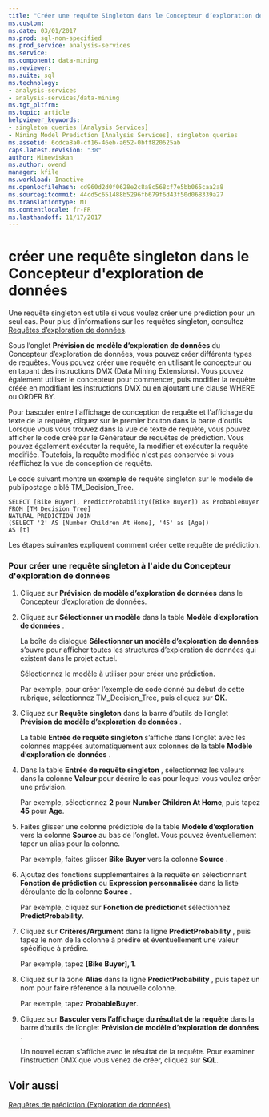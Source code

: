```yaml
---
title: "Créer une requête Singleton dans le Concepteur d’exploration de données | Documents Microsoft"
ms.custom: 
ms.date: 03/01/2017
ms.prod: sql-non-specified
ms.prod_service: analysis-services
ms.service: 
ms.component: data-mining
ms.reviewer: 
ms.suite: sql
ms.technology:
- analysis-services
- analysis-services/data-mining
ms.tgt_pltfrm: 
ms.topic: article
helpviewer_keywords:
- singleton queries [Analysis Services]
- Mining Model Prediction [Analysis Services], singleton queries
ms.assetid: 6cdca8a0-cf16-46eb-a652-0bff820625ab
caps.latest.revision: "38"
author: Minewiskan
ms.author: owend
manager: kfile
ms.workload: Inactive
ms.openlocfilehash: cd960d2d0f0628e2c8a8c568cf7e5bb065caa2a8
ms.sourcegitcommit: 44cd5c651488b5296fb679f6d43f50d068339a27
ms.translationtype: MT
ms.contentlocale: fr-FR
ms.lasthandoff: 11/17/2017
---
```

# <a name="create-a-singleton-query-in-the-data-mining-designer"></a>créer une requête singleton dans le Concepteur d'exploration de données
  Une requête singleton est utile si vous voulez créer une prédiction pour un seul cas. Pour plus d’informations sur les requêtes singleton, consultez [Requêtes d’exploration de données](../../analysis-services/data-mining/data-mining-queries.md).  
  
 Sous l’onglet **Prévision de modèle d’exploration de données** du Concepteur d’exploration de données, vous pouvez créer différents types de requêtes. Vous pouvez créer une requête en utilisant le concepteur ou en tapant des instructions DMX (Data Mining Extensions). Vous pouvez également utiliser le concepteur pour commencer, puis modifier la requête créée en modifiant les instructions DMX ou en ajoutant une clause WHERE ou ORDER BY.  
  
 Pour basculer entre l'affichage de conception de requête et l'affichage du texte de la requête, cliquez sur le premier bouton dans la barre d'outils. Lorsque vous vous trouvez dans la vue de texte de requête, vous pouvez afficher le code créé par le Générateur de requêtes de prédiction. Vous pouvez également exécuter la requête, la modifier et exécuter la requête modifiée. Toutefois, la requête modifiée n'est pas conservée si vous réaffichez la vue de conception de requête.  
  
 Le code suivant montre un exemple de requête singleton sur le modèle de publipostage ciblé TM_Decision_Tree.  
  
```  
SELECT [Bike Buyer], PredictProbability([Bike Buyer]) as ProbableBuyer  
FROM [TM_Decision_Tree]  
NATURAL PREDICTION JOIN  
(SELECT '2' AS [Number Children At Home], '45' as [Age])  
AS [t]  
```  
  
 Les étapes suivantes expliquent comment créer cette requête de prédiction.  
  
### <a name="to-create-a-singleton-query-by-using-the-data-mining-designer"></a>Pour créer une requête singleton à l'aide du Concepteur d'exploration de données  
  
1.  Cliquez sur **Prévision de modèle d’exploration de données** dans le Concepteur d’exploration de données.  
  
2.  Cliquez sur **Sélectionner un modèle** dans la table **Modèle d’exploration de données** .  
  
     La boîte de dialogue **Sélectionner un modèle d’exploration de données** s’ouvre pour afficher toutes les structures d’exploration de données qui existent dans le projet actuel.  
  
     Sélectionnez le modèle à utiliser pour créer une prédiction.  
  
     Par exemple, pour créer l’exemple de code donné au début de cette rubrique, sélectionnez TM_Decision_Tree, puis cliquez sur **OK**.  
  
3.  Cliquez sur **Requête singleton** dans la barre d’outils de l’onglet **Prévision de modèle d’exploration de données** .  
  
     La table **Entrée de requête singleton** s’affiche dans l’onglet avec les colonnes mappées automatiquement aux colonnes de la table **Modèle d’exploration de données** .  
  
4.  Dans la table **Entrée de requête singleton** , sélectionnez les valeurs dans la colonne **Valeur** pour décrire le cas pour lequel vous voulez créer une prévision.  
  
     Par exemple, sélectionnez **2** pour **Number Children At Home**, puis tapez **45** pour **Age**.  
  
5.  Faites glisser une colonne prédictible de la table **Modèle d’exploration** vers la colonne **Source** au bas de l’onglet. Vous pouvez éventuellement taper un alias pour la colonne.  
  
     Par exemple, faites glisser **Bike Buyer** vers la colonne **Source** .  
  
6.  Ajoutez des fonctions supplémentaires à la requête en sélectionnant **Fonction de prédiction** ou **Expression personnalisée** dans la liste déroulante de la colonne **Source** .  
  
     Par exemple, cliquez sur **Fonction de prédiction**et sélectionnez **PredictProbability**.  
  
7.  Cliquez sur **Critères/Argument** dans la ligne **PredictProbability** , puis tapez le nom de la colonne à prédire et éventuellement une valeur spécifique à prédire.  
  
     Par exemple, tapez **[Bike Buyer], 1**.  
  
8.  Cliquez sur la zone **Alias** dans la ligne **PredictProbability** , puis tapez un nom pour faire référence à la nouvelle colonne.  
  
     Par exemple, tapez **ProbableBuyer**.  
  
9. Cliquez sur **Basculer vers l’affichage du résultat de la requête** dans la barre d’outils de l’onglet **Prévision de modèle d’exploration de données** .  
  
     Un nouvel écran s'affiche avec le résultat de la requête. Pour examiner l’instruction DMX que vous venez de créer, cliquez sur **SQL**.  
  
## <a name="see-also"></a>Voir aussi  
 [Requêtes de prédiction &#40;Exploration de données&#41;](../../analysis-services/data-mining/prediction-queries-data-mining.md)  
  
  
